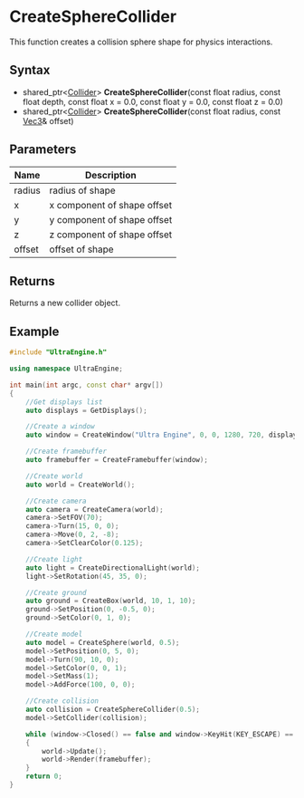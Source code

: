 # CreateSphereCollider

This function creates a collision sphere shape for physics interactions.

## Syntax

- shared_ptr<[Collider](Collider.md)> **CreateSphereCollider**(const float radius, const float depth, const float x = 0.0, const float y = 0.0, const float z = 0.0)
- shared_ptr<[Collider](Collider.md)> **CreateSphereCollider**(const float radius, const [Vec3](Vec3.md)& offset)

## Parameters
| Name | Description |
|---|----|
| radius |radius of shape|
| x |x component of shape offset|
| y |y component of shape offset|
| z |z component of shape offset|
| offset |offset of shape|

## Returns

Returns a new collider object.

## Example

```c++
#include "UltraEngine.h"

using namespace UltraEngine;

int main(int argc, const char* argv[])
{
    //Get displays list
    auto displays = GetDisplays();

    //Create a window
    auto window = CreateWindow("Ultra Engine", 0, 0, 1280, 720, displays[0], WINDOW_TITLEBAR | WINDOW_CENTER);

    //Create framebuffer
    auto framebuffer = CreateFramebuffer(window);

    //Create world
    auto world = CreateWorld();

    //Create camera
    auto camera = CreateCamera(world);
    camera->SetFOV(70);
    camera->Turn(15, 0, 0);
    camera->Move(0, 2, -8);
    camera->SetClearColor(0.125);

    //Create light
    auto light = CreateDirectionalLight(world);
    light->SetRotation(45, 35, 0);

    //Create ground
    auto ground = CreateBox(world, 10, 1, 10);
    ground->SetPosition(0, -0.5, 0);
    ground->SetColor(0, 1, 0);

    //Create model
    auto model = CreateSphere(world, 0.5);
    model->SetPosition(0, 5, 0);
    model->Turn(90, 10, 0);
    model->SetColor(0, 0, 1);
    model->SetMass(1);
    model->AddForce(100, 0, 0);

    //Create collision
    auto collision = CreateSphereCollider(0.5);
    model->SetCollider(collision);

    while (window->Closed() == false and window->KeyHit(KEY_ESCAPE) == false)
    {
        world->Update();
        world->Render(framebuffer);
    }
    return 0;
}
```
